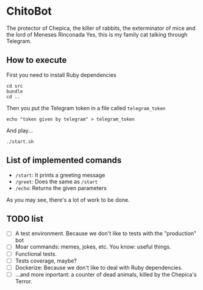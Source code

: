 # ChitoBot

The protector of Chepica, the killer of rabbits, the exterminator of mice and the lord of Meneses Rinconada
Yes, this is my family cat talking through Telegram.

## How to execute

First you need to install Ruby dependencies

```
cd src
bundle
cd ..
```

Then you put the Telegram token in a file called `telegram_token`

```
echo "token given by telegram" > telegram_token
```

And play...
```
./start.sh
```


## List of implemented comands
 - `/start`: It prints a greeting message
 - `/greet`: Does the same as `/start`
 - `/echo`: Returns the given parameters

As you may see, there's a lot of work to be done.

## TODO list

 - [ ] A test environment. Because we don't like to tests with the "production" bot
 - [ ] Moar commands: memes, jokes, etc. You know: useful things.
 - [ ] Functional tests.
 - [ ] Tests coverage, maybe?
 - [ ] Dockerize: Because we don't like to deal with Ruby dependencies.
 - [ ] ...and more inportant: a counter of dead animals, killed by the Chepica's Terror.
